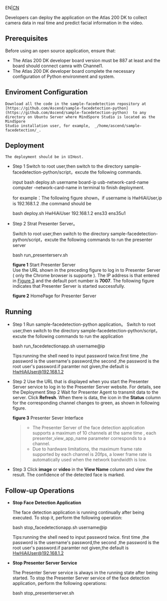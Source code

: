EN|[CN](README_cn.md)

Developers can deploy the application on the Atlas 200 DK to collect camera data in real time and predict facial information in the video.

## Prerequisites

Before using an open source application, ensure that:

-   The Atlas 200 DK developer board version must be 887 at least and the board should connect camra with Channel1.
-   The Atlas 200 DK developer board complete the necessary configuration of Python environment and system.

## Enviroment Configuration
    Download all the code in the sample-facedetection repository at  [https://github.com/Ascend/sample-facedetection-python]
    (https://github.com/Ascend/sample-facedetection-python)  to any directory on Ubuntu Server where MindSpore Studio is located as the MindSpore 
    Studio installation user, for example,  _/home/ascend/sample-facedetection/_.

## Deployment
	The deployment should be in UIHost.
-   Step 1 Switch to root user,then switch to the directory sample-facedetection-python/script，excute the following commands.

	input bash deploy.sh username board-ip usb-network-card-name computer -network-card-name in terminal to finish deployment.
	
	for example：The following figure shown，if username is HwHiAiUser,ip is 192.168.1.2 .the command should be 
    
    bash deploy.sh HwHiAiUser 192.168.1.2 ens33 ens35u1

	
-   Step 2 Strat Presenter Server。

	Switch to root user,then switch to the directory sample-facedetection-python/script，excute the following commands to run the presenter server
	
	bash run_presenterserv.sh

	**figure 1**  Start Presenter Server  
	Use the URL shown in the preceding figure to log in to Presenter Server \( only the Chrome browser is supporte \). The IP address is 
	that entered in  [Figure 3](#en-us_topic_0167089636_fig64391558352)  and the default port number is  **7007**. The following figure 
	indicates that Presenter Server is started successfully.

	**figure 2**  HomePage for Presenter Server
      

## Running
-   Step 1 Run sample-facedetection-python application。
	Switch to root user,then switch to the directory sample-facedetection-python/script，excute the following commands to run the application

	bash run_facedetectionapp.sh username@ip
    
    Tips:running the shell need to input password twice.first time ,the password is the username's password,the second ,the password is the root user's password.if paramter not given,the default is HwHiAiUser@192.168.1.2

-   Step 2 Use the URL that is displayed when you start the Presenter Server service to log in to the Presenter Server website. For details, see the Deployment Step 2
	Wait for Presenter Agent to transmit data to the server. Click  **Refresh**. When there is data, the icon in the  **Status**  column for the corresponding channel changes to green, as shown in following figure.

	**figure 3**  Presenter Sever Interface


    >-   The Presenter Server of the face detection application supports a maximum of 10 channels at the same time , each  presenter\_view\_app\_name  parameter corresponds to a channel.  
    >-   Due to hardware limitations, the maximum frame rate supported by each channel is 20fps,  a lower frame rate is automatically used when the network bandwidth is low.  
-   Step 3 Click  **image**  or  **video**  in the  **View Name**  column and view the result. The confidence of the detected face is marked.

## Follow-up Operations

-   **Stop Face Detection Application**

    The face detection application is running continually after being executed. To stop it, perform the following operation:
    
	bash stop_facedetectionapp.sh username@ip
    
    Tips:running the shell need to input password twice. first time ,the password is the username's password,the second ,the password is the root user's password.if paramter not given,the default is HwHiAiUser@192.168.1.2

-   **Stop Presenter Server Service**

    The Presenter Server service is always in the running state after being started. To stop the Presenter Server service of the face detection application, perform the following operations:
    
	bash stop_presenterserver.sh
